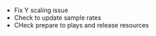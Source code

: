 - Fix Y scaling issue
- Check to update sample rates
- CHeck prepare to plays and release resources

